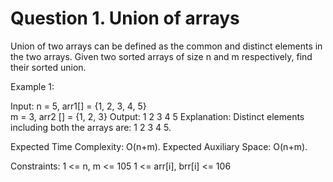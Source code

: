 # Question 1. Union of arrays

Union of two arrays can be defined as the common and distinct elements in the two arrays.
Given two sorted arrays of size n and m respectively, find their sorted union.

Example 1:

Input: 
n = 5, arr1[] = {1, 2, 3, 4, 5}  
m = 3, arr2 [] = {1, 2, 3}
Output: 1 2 3 4 5
Explanation: Distinct elements including 
both the arrays are: 1 2 3 4 5.

Expected Time Complexity: O(n+m).
Expected Auxiliary Space: O(n+m).
 
Constraints:
1 <= n, m <= 105
1 <= arr[i], brr[i] <= 106